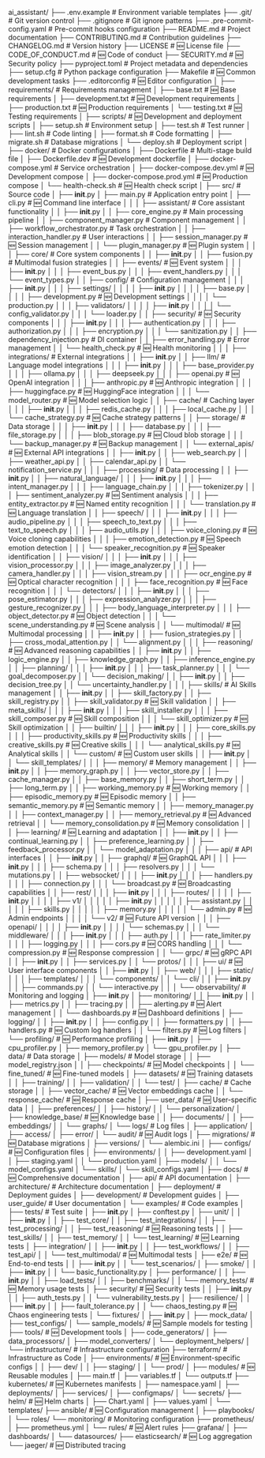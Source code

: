 ai_assistant/
├── .env.example                     # Environment variable templates
├── .git/                            # Git version control
├── .gitignore                       # Git ignore patterns
├── .pre-commit-config.yaml          # Pre-commit hooks configuration
├── README.md                        # Project documentation
├── CONTRIBUTING.md                  # Contribution guidelines
├── CHANGELOG.md                     # Version history
├── LICENSE                          # 🆕 License file
├── CODE_OF_CONDUCT.md              # 🆕 Code of conduct
├── SECURITY.md                      # 🆕 Security policy
├── pyproject.toml                   # Project metadata and dependencies
├── setup.cfg                        # Python package configuration
├── Makefile                         # 🆕 Common development tasks
├── .editorconfig                    # 🆕 Editor configuration
│
├── requirements/                    # Requirements management
│   ├── base.txt                     # 🆕 Base requirements
│   ├── development.txt              # 🆕 Development requirements
│   ├── production.txt               # 🆕 Production requirements
│   └── testing.txt                  # 🆕 Testing requirements
│
├── scripts/                         # 🆕 Development and deployment scripts
│   ├── setup.sh                     # Environment setup
│   ├── test.sh                      # Test runner
│   ├── lint.sh                      # Code linting
│   ├── format.sh                    # Code formatting
│   ├── migrate.sh                   # Database migrations
│   └── deploy.sh                    # Deployment script
│
├── docker/                          # Docker configurations
│   ├── Dockerfile                   # Multi-stage build file
│   ├── Dockerfile.dev               # 🆕 Development dockerfile
│   ├── docker-compose.yml           # Service orchestration
│   ├── docker-compose.dev.yml       # 🆕 Development compose
│   ├── docker-compose.prod.yml      # 🆕 Production compose
│   └── health-check.sh              # 🆕 Health check script
│
├── src/                             # Source code
│   ├── __init__.py
│   ├── main.py                      # Application entry point
│   ├── cli.py                       # 🆕 Command line interface
│   │
│   ├── assistant/                   # Core assistant functionality
│   │   ├── __init__.py
│   │   ├── core_engine.py           # Main processing pipeline
│   │   ├── component_manager.py     # Component management
│   │   ├── workflow_orchestrator.py # Task orchestration
│   │   ├── interaction_handler.py   # User interactions
│   │   ├── session_manager.py       # 🆕 Session management
│   │   └── plugin_manager.py        # 🆕 Plugin system
│   │
│   ├── core/                        # Core system components
│   │   ├── __init__.py
│   │   ├── fusion.py                # Multimodal fusion strategies
│   │   ├── events/                  # 🆕 Event system
│   │   │   ├── __init__.py
│   │   │   ├── event_bus.py
│   │   │   ├── event_handlers.py
│   │   │   └── event_types.py
│   │   ├── config/                  # Configuration management
│   │   │   ├── __init__.py
│   │   │   ├── settings/
│   │   │   │   ├── __init__.py
│   │   │   │   ├── base.py
│   │   │   │   ├── development.py   # 🆕 Development settings
│   │   │   │   └── production.py
│   │   │   ├── validators/
│   │   │   │   ├── __init__.py
│   │   │   │   └── config_validator.py
│   │   │   └── loader.py
│   │   ├── security/                # 🆕 Security components
│   │   │   ├── __init__.py
│   │   │   ├── authentication.py
│   │   │   ├── authorization.py
│   │   │   ├── encryption.py
│   │   │   └── sanitization.py
│   │   ├── dependency_injection.py  # DI container
│   │   ├── error_handling.py        # Error management
│   │   └── health_check.py          # 🆕 Health monitoring
│   │
│   ├── integrations/                # External integrations
│   │   ├── __init__.py
│   │   ├── llm/                     # Language model integrations
│   │   │   ├── __init__.py
│   │   │   ├── base_provider.py
│   │   │   ├── ollama.py
│   │   │   ├── deepseek.py
│   │   │   ├── openai.py            # 🆕 OpenAI integration
│   │   │   ├── anthropic.py         # 🆕 Anthropic integration
│   │   │   ├── huggingface.py       # 🆕 HuggingFace integration
│   │   │   └── model_router.py      # 🆕 Model selection logic
│   │   ├── cache/                   # Caching layer
│   │   │   ├── __init__.py
│   │   │   ├── redis_cache.py
│   │   │   ├── local_cache.py
│   │   │   └── cache_strategy.py    # 🆕 Cache strategy patterns
│   │   ├── storage/                 # Data storage
│   │   │   ├── __init__.py
│   │   │   ├── database.py
│   │   │   ├── file_storage.py
│   │   │   ├── blob_storage.py      # 🆕 Cloud blob storage
│   │   │   └── backup_manager.py    # 🆕 Backup management
│   │   └── external_apis/           # 🆕 External API integrations
│   │       ├── __init__.py
│   │       ├── web_search.py
│   │       ├── weather_api.py
│   │       ├── calendar_api.py
│   │       └── notification_service.py
│   │
│   ├── processing/                  # Data processing
│   │   ├── __init__.py
│   │   ├── natural_language/
│   │   │   ├── __init__.py
│   │   │   ├── intent_manager.py
│   │   │   ├── language_chain.py
│   │   │   ├── tokenizer.py
│   │   │   ├── sentiment_analyzer.py # 🆕 Sentiment analysis
│   │   │   ├── entity_extractor.py  # 🆕 Named entity recognition
│   │   │   └── translation.py       # 🆕 Language translation
│   │   ├── speech/
│   │   │   ├── __init__.py
│   │   │   ├── audio_pipeline.py
│   │   │   ├── speech_to_text.py
│   │   │   ├── text_to_speech.py
│   │   │   ├── audio_utils.py
│   │   │   ├── voice_cloning.py     # 🆕 Voice cloning capabilities
│   │   │   ├── emotion_detection.py # 🆕 Speech emotion detection
│   │   │   └── speaker_recognition.py # 🆕 Speaker identification
│   │   ├── vision/
│   │   │   ├── __init__.py
│   │   │   ├── vision_processor.py
│   │   │   ├── image_analyzer.py
│   │   │   ├── camera_handler.py
│   │   │   ├── vision_stream.py
│   │   │   ├── ocr_engine.py        # 🆕 Optical character recognition
│   │   │   ├── face_recognition.py  # 🆕 Face recognition
│   │   │   └── detectors/
│   │   │       ├── __init__.py
│   │   │       ├── pose_estimator.py
│   │   │       ├── expression_analyzer.py
│   │   │       ├── gesture_recognizer.py
│   │   │       ├── body_language_interpreter.py
│   │   │       ├── object_detector.py      # 🆕 Object detection
│   │   │       └── scene_understanding.py # 🆕 Scene analysis
│   │   └── multimodal/              # 🆕 Multimodal processing
│   │       ├── __init__.py
│   │       ├── fusion_strategies.py
│   │       ├── cross_modal_attention.py
│   │       └── alignment.py
│   │
│   ├── reasoning/                   # 🆕 Advanced reasoning capabilities
│   │   ├── __init__.py
│   │   ├── logic_engine.py
│   │   ├── knowledge_graph.py
│   │   ├── inference_engine.py
│   │   ├── planning/
│   │   │   ├── __init__.py
│   │   │   ├── task_planner.py
│   │   │   └── goal_decomposer.py
│   │   └── decision_making/
│   │       ├── __init__.py
│   │       ├── decision_tree.py
│   │       └── uncertainty_handler.py
│   │
│   ├── skills/                      # AI Skills management
│   │   ├── __init__.py
│   │   ├── skill_factory.py
│   │   ├── skill_registry.py
│   │   ├── skill_validator.py       # 🆕 Skill validation
│   │   ├── meta_skills/
│   │   │   ├── __init__.py
│   │   │   ├── skill_installer.py
│   │   │   ├── skill_composer.py    # 🆕 Skill composition
│   │   │   └── skill_optimizer.py   # 🆕 Skill optimization
│   │   ├── builtin/
│   │   │   ├── __init__.py
│   │   │   ├── core_skills.py
│   │   │   ├── productivity_skills.py # 🆕 Productivity skills
│   │   │   ├── creative_skills.py    # 🆕 Creative skills
│   │   │   └── analytical_skills.py  # 🆕 Analytical skills
│   │   └── custom/                  # 🆕 Custom user skills
│   │       ├── __init__.py
│   │       └── skill_templates/
│   │
│   ├── memory/                      # Memory management
│   │   ├── __init__.py
│   │   ├── memory_graph.py
│   │   ├── vector_store.py
│   │   ├── cache_manager.py
│   │   ├── base_memory.py
│   │   ├── short_term.py
│   │   ├── long_term.py
│   │   ├── working_memory.py        # 🆕 Working memory
│   │   ├── episodic_memory.py       # 🆕 Episodic memory
│   │   ├── semantic_memory.py       # 🆕 Semantic memory
│   │   ├── memory_manager.py
│   │   ├── context_manager.py
│   │   ├── memory_retrieval.py      # 🆕 Advanced retrieval
│   │   └── memory_consolidation.py  # 🆕 Memory consolidation
│   │
│   ├── learning/                    # 🆕 Learning and adaptation
│   │   ├── __init__.py
│   │   ├── continual_learning.py
│   │   ├── preference_learning.py
│   │   ├── feedback_processor.py
│   │   └── model_adaptation.py
│   │
│   ├── api/                         # API interfaces
│   │   ├── __init__.py
│   │   ├── graphql/                 # 🆕 GraphQL API
│   │   │   ├── __init__.py
│   │   │   ├── schema.py
│   │   │   ├── resolvers.py
│   │   │   └── mutations.py
│   │   ├── websocket/
│   │   │   ├── __init__.py
│   │   │   ├── handlers.py
│   │   │   ├── connection.py
│   │   │   └── broadcast.py         # 🆕 Broadcasting capabilities
│   │   ├── rest/
│   │   │   ├── __init__.py
│   │   │   ├── routes/
│   │   │   │   ├── __init__.py
│   │   │   │   ├── v1/
│   │   │   │   │   ├── __init__.py
│   │   │   │   │   ├── assistant.py
│   │   │   │   │   ├── skills.py
│   │   │   │   │   ├── memory.py
│   │   │   │   │   └── admin.py     # 🆕 Admin endpoints
│   │   │   │   └── v2/              # 🆕 Future API version
│   │   │   ├── openapi/
│   │   │   │   ├── __init__.py
│   │   │   │   └── schemas.py
│   │   │   └── middleware/
│   │   │       ├── __init__.py
│   │   │       ├── auth.py
│   │   │       ├── rate_limiter.py
│   │   │       ├── logging.py
│   │   │       ├── cors.py          # 🆕 CORS handling
│   │   │       └── compression.py   # 🆕 Response compression
│   │   └── grpc/                    # 🆕 gRPC API
│   │       ├── __init__.py
│   │       ├── services.py
│   │       └── protos/
│   │
│   ├── ui/                          # 🆕 User interface components
│   │   ├── __init__.py
│   │   ├── web/
│   │   │   ├── static/
│   │   │   ├── templates/
│   │   │   └── components/
│   │   └── cli/
│   │       ├── __init__.py
│   │       ├── commands.py
│   │       └── interactive.py
│   │
│   └── observability/               # Monitoring and logging
│       ├── __init__.py
│       ├── monitoring/
│       │   ├── __init__.py
│       │   ├── metrics.py
│       │   ├── tracing.py
│       │   ├── alerting.py          # 🆕 Alert management
│       │   └── dashboards.py        # 🆕 Dashboard definitions
│       ├── logging/
│       │   ├── __init__.py
│       │   ├── config.py
│       │   ├── formatters.py
│       │   ├── handlers.py          # 🆕 Custom log handlers
│       │   └── filters.py           # 🆕 Log filters
│       └── profiling/               # 🆕 Performance profiling
│           ├── __init__.py
│           ├── cpu_profiler.py
│           ├── memory_profiler.py
│           └── gpu_profiler.py
│
├── data/                            # Data storage
│   ├── models/                      # Model storage
│   │   ├── model_registry.json
│   │   ├── checkpoints/             # 🆕 Model checkpoints
│   │   └── fine_tuned/              # 🆕 Fine-tuned models
│   ├── datasets/                    # 🆕 Training datasets
│   │   ├── training/
│   │   ├── validation/
│   │   └── test/
│   ├── cache/                       # Cache storage
│   │   ├── vector_cache/            # 🆕 Vector embeddings cache
│   │   └── response_cache/          # 🆕 Response cache
│   ├── user_data/                   # 🆕 User-specific data
│   │   ├── preferences/
│   │   ├── history/
│   │   └── personalization/
│   ├── knowledge_base/              # 🆕 Knowledge base
│   │   ├── documents/
│   │   ├── embeddings/
│   │   └── graphs/
│   └── logs/                        # Log files
│       ├── application/
│       ├── access/
│       ├── error/
│       └── audit/                   # 🆕 Audit logs
│
├── migrations/                      # 🆕 Database migrations
│   ├── versions/
│   └── alembic.ini
│
├── configs/                         # 🆕 Configuration files
│   ├── environments/
│   │   ├── development.yaml
│   │   ├── staging.yaml
│   │   └── production.yaml
│   ├── models/
│   │   └── model_configs.yaml
│   └── skills/
│       └── skill_configs.yaml
│
├── docs/                            # 🆕 Comprehensive documentation
│   ├── api/                         # API documentation
│   ├── architecture/                # Architecture documentation
│   ├── deployment/                  # Deployment guides
│   ├── development/                 # Development guides
│   ├── user_guide/                  # User documentation
│   └── examples/                    # Code examples
│
├── tests/                           # Test suite
│   ├── __init__.py
│   ├── conftest.py
│   ├── unit/
│   │   ├── __init__.py
│   │   ├── test_core/
│   │   ├── test_integrations/
│   │   ├── test_processing/
│   │   ├── test_reasoning/          # 🆕 Reasoning tests
│   │   ├── test_skills/
│   │   ├── test_memory/
│   │   └── test_learning/           # 🆕 Learning tests
│   ├── integration/
│   │   ├── __init__.py
│   │   ├── test_workflows/
│   │   ├── test_api/
│   │   └── test_multimodal/         # 🆕 Multimodal tests
│   ├── e2e/                         # 🆕 End-to-end tests
│   │   ├── __init__.py
│   │   └── test_scenarios/
│   ├── smoke/
│   │   ├── __init__.py
│   │   └── basic_functionality.py
│   ├── performance/
│   │   ├── __init__.py
│   │   ├── load_tests/
│   │   ├── benchmarks/
│   │   └── memory_tests/            # 🆕 Memory usage tests
│   ├── security/                    # 🆕 Security tests
│   │   ├── __init__.py
│   │   ├── auth_tests.py
│   │   └── vulnerability_tests.py
│   ├── resilience/
│   │   ├── __init__.py
│   │   ├── fault_tolerance.py
│   │   └── chaos_testing.py         # 🆕 Chaos engineering tests
│   └── fixtures/
│       ├── __init__.py
│       ├── mock_data/
│       ├── test_configs/
│       └── sample_models/           # 🆕 Sample models for testing
│
├── tools/                           # 🆕 Development tools
│   ├── code_generators/
│   ├── data_processors/
│   ├── model_converters/
│   └── deployment_helpers/
│
└── infrastructure/                  # Infrastructure configuration
    ├── terraform/                   # Infrastructure as Code
    │   ├── environments/            # 🆕 Environment-specific configs
    │   │   ├── dev/
    │   │   ├── staging/
    │   │   └── prod/
    │   ├── modules/                 # 🆕 Reusable modules
    │   ├── main.tf
    │   ├── variables.tf
    │   └── outputs.tf
    ├── kubernetes/                  # 🆕 Kubernetes manifests
    │   ├── namespace.yaml
    │   ├── deployments/
    │   ├── services/
    │   ├── configmaps/
    │   └── secrets/
    ├── helm/                        # 🆕 Helm charts
    │   ├── Chart.yaml
    │   ├── values.yaml
    │   └── templates/
    ├── ansible/                     # 🆕 Configuration management
    │   ├── playbooks/
    │   └── roles/
    └── monitoring/                  # Monitoring configuration
        ├── prometheus/
        │   ├── prometheus.yml
        │   └── rules/               # 🆕 Alert rules
        ├── grafana/
        │   ├── dashboards/
        │   └── datasources/
        ├── elasticsearch/           # 🆕 Log aggregation
        └── jaeger/                  # 🆕 Distributed tracing
